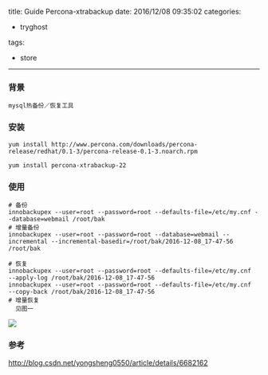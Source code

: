 title: Guide Percona-xtrabackup
date: 2016/12/08 09:35:02
categories:
 - tryghost

tags:
 - store 



---

### 背景
    mysql热备份／恢复工具
### 安装
```language-bash
yum install http://www.percona.com/downloads/percona-release/redhat/0.1-3/percona-release-0.1-3.noarch.rpm

yum install percona-xtrabackup-22
```

### 使用
```language-bash
# 备份
innobackupex --user=root --password=root --defaults-file=/etc/my.cnf --database=webmail /root/bak  
# 增量备份
innobackupex --user=root --password=root --database=webmail --incremental --incremental-basedir=/root/bak/2016-12-08_17-47-56 /root/bak

# 恢复
innobackupex --user=root --password=root --defaults-file=/etc/my.cnf  --apply-log /root/bak/2016-12-08_17-47-56
innobackupex --user=root --password=root --defaults-file=/etc/my.cnf  --copy-back /root/bak/2016-12-08_17-47-56
# 增量恢复
  见图一
```
![](https://dn-zuoyun.qbox.me/image/e/f2/b494b97e3a8104f41055f4a4063bb.png)



### 参考
http://blog.csdn.net/yongsheng0550/article/details/6682162




